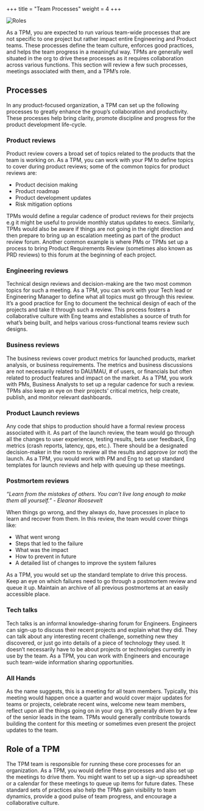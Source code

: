 +++
title = "Team Processes"
weight = 4
+++

<div class="text-center">
  <img src="/team_process.png" class="img-fluid " alt="Roles">
</div>

As a TPM,  you are expected to run various team-wide processes that are not specific to one project but rather impact entire Engineering and Product teams. These processes define the team culture, enforces good practices, and helps the team progress in a meaningful way. TPMs are generally well situated in the org to drive these processes as it requires collaboration across various functions. This section will review a few such processes, meetings associated with them, and a TPM’s role.

## Processes
In any product-focused organization, a TPM can set up the following processes to greatly enhance the group’s collaboration and productivity. These processes help bring clarity, promote discipline and progress for the product development life-cycle. 


### Product reviews
Product review covers a broad set of topics related to the products that the team is working on. As a TPM, you can work with your PM to define topics to cover during product reviews; some of the common topics for product reviews are:
  * Product decision making
  * Product roadmap
  * Product development updates
  * Risk mitigation options

TPMs would define a regular cadence of product reviews for their projects e.g it
might be useful to provide monthly status updates to execs. Similarly, TPMs
would also be aware if things are not going in the right direction and then
prepare to bring up an escalation meeting as part of the product review forum.
Another common example is where PMs or TPMs set up a process to bring Product
Requirements Review (sometimes also known as PRD reviews) to this forum at the
beginning of each project.

### Engineering reviews
Technical design reviews and decision-making are the two most common topics for such a meeting. As a TPM, you can work with your Tech lead or Engineering Manager to define what all topics must go through this review. It’s a good practice for Eng to document the technical design of each of the projects and take it through such a review. This process fosters a collaborative culture with Eng teams and establishes a source of truth for what’s being built, and helps various cross-functional teams review such designs.

### Business reviews
The business reviews cover product metrics for launched products, market analysis, or business requirements. The metrics and business discussions are not necessarily related to DAU/MAU, # of users, or financials but often related to product features and impact on the market. As a TPM, you work with PMs, Business Analysts to set up a regular cadence for such a review. TPMs also keep an eye on their projects’ critical metrics, help create, publish, and monitor relevant dashboards.


### Product Launch reviews
Any code that ships to production should have a formal review process associated with it. As part of the launch review, the team would go through all the changes to user experience, testing results, beta user feedback, Eng metrics (crash reports, latency, qps, etc.). There should be a designated decision-maker in the room to review all the results and approve (or not) the launch. As a TPM, you would work with PM and Eng to set up standard templates for launch reviews and help with queuing up these meetings.

### Postmortem reviews
*“Learn from the mistakes of others. You can’t live long enough to make them all
yourself.” - Eleanor Roosevelt*

When things go wrong, and they always do, have processes in place to learn and recover from them. In this review, the team would cover things like:
* What went wrong
* Steps that led to the failure
* What was the impact
* How to prevent in future
* A detailed list of changes to improve the system failures

As a TPM, you would set up the standard template to drive this process. Keep an eye on which failures need to go through a postmortem review and queue it up. Maintain an archive of all previous postmortems at an easily accessible place.

### Tech talks
Tech talks is an informal knowledge-sharing forum for Engineers. Engineers can sign-up to discuss their recent projects and explain what they did. They can talk about any interesting recent challenge, something new they discovered, or just go into details of a piece of technology they used. It doesn’t necessarily have to be about projects or technologies currently in use by the team. As a TPM, you can work with Engineers and encourage such team-wide information sharing opportunities.

### All Hands
As the name suggests, this is a meeting for all team members. Typically, this meeting would happen once a quarter and would cover major updates for teams or projects, celebrate recent wins, welcome new team members, reflect upon all the things going on in your org. It’s generally driven by a few of the senior leads in the team. TPMs would generally contribute towards building the content for this meeting or sometimes even present the project updates to the team.

## Role of a TPM
The TPM team is responsible for running these core processes for an organization. As a TPM, you would define these processes and also set up the meetings to drive them. You might want to set up a sign-up spreadsheet or a calendar for these meetings to queue up items for future dates. These standard sets of practices also help the TPMs gain visibility to team dynamics, provide a good pulse of team progress, and encourage a collaborative culture.
